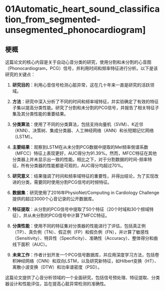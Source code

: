 # 01Automatic_heart_sound_classification_from_segmented-unsegmented_phonocardiogram]

## 梗概
这篇论文的核心内容是关于自动心音分类的研究，使用分割和未分割的心音图（Phonocardiogram，PCG）信号，并利用时间和频率特征进行分析。以下是该研究的关键点：

1. **研究目的**：利用心音信号检测心脏异常，这在几十年来一直是研究的活跃领域。

2. **方法**：研究中深入分析了不同的时间和频率域特征，并实验确定了有效的特征子集以提高分类性能。研究了分割和未分割的PCG信号，并报告了相关特征子集及其分类性能的重要结果。

3. **分类算法**：使用了不同的分类算法，包括支持向量机（SVM）、K近邻（KNN）、决策树、集成分类器、人工神经网络（ANN）和长短期记忆网络（LSTM）。

4. **主要结果**：观察到LSTM在从未分割PCG数据中提取的Mel频率倒谱系数（MFCC）特征上表现更好，AUC得分为91.39%。然而，MFCC特征在其他分类器上并未显示出一致的性能。相比之下，对于分割数据的时间-频率特征，所有分类器的性能都是可观的，AUC得分均超过70%。

5. **研究意义**：结果强调了时间和频率域特征的重要性，并得出结论，为了实现改进的分类，需要同时使用分割PCG信号的时频特征。

6. **数据集**：研究使用了2016年PhysioNet/Computing in Cardiology Challenge提供的超过3000个心音记录的公开数据库。

7. **特征提取**：从分割的PCG信号中提取了50个特征（20个时域和30个频域特征），并从未分割的PCG信号中计算了MFCC特征。

8. **分类性能**：使用不同的特征集对分类器的性能进行了评估，包括真正例（TP）、真负例（TN）、假正例（FP）和假负例（FN），并计算了敏感性（Sensitivity）、特异性（Specificity）、准确性（Accuracy）、整体得分和曲线下面积（AUC）。

9. **未来工作**：作者计划开发一个PCG信号数据库，并应用深度学习方法，包括卷积神经网络（CNN）和双向LSTM，以及研究新特征，如Hilbert变换（HT）、离散小波变换（DTW）和功率谱密度（PSD）。

这篇论文提供了心音分析领域的一个全面研究，包括信号预处理、特征提取、分类器设计和性能评估，旨在提高心脏异常检测的准确性。
